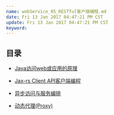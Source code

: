 ```yaml
---
name: webService_05_RESTful客户端编程.md
date: Fri 13 Jan 2017 04:47:21 PM CST
update: Fri 13 Jan 2017 04:47:21 PM CST
keyword: 
---
```



目录
----

* [Java访问web或应用的原理](https://github.com/zhushh/Note/blob/master/webService%E5%AD%A6%E4%B9%A0/webService_06_Java%E8%AE%BF%E9%97%AEweb%E6%88%96%E5%BA%94%E7%94%A8%E7%9A%84%E5%8E%9F%E7%90%86.md)

* [Jax-rs Client API客户端编程](https://github.com/zhushh/Note/blob/master/webService%E5%AD%A6%E4%B9%A0/webService_07_Jax_RS_Client_API%E5%AE%A2%E6%88%B7%E7%AB%AF%E7%BC%96%E7%A8%8B.md)

* [异步访问与服务编排](https://github.com/zhushh/Note/blob/master/webService%E5%AD%A6%E4%B9%A0/webService_08_%E5%BC%82%E6%AD%A5%E8%AE%BF%E9%97%AE%E4%B8%8E%E6%9C%8D%E5%8A%A1%E7%BC%96%E6%8E%92.md)

* [动态代理(Proxy)](https://github.com/zhushh/Note/blob/master/webService%E5%AD%A6%E4%B9%A0/webService_09_%E5%8A%A8%E6%80%81%E4%BB%A3%E7%90%86.md)
